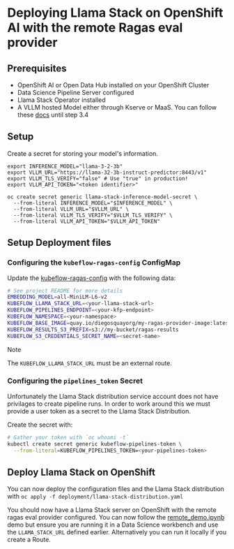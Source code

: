 # Deploying Llama Stack on OpenShift AI with the remote Ragas eval provider

## Prerequisites
* OpenShift AI or Open Data Hub installed on your OpenShift Cluster
* Data Science Pipeline Server configured
* Llama Stack Operator installed
* A VLLM hosted Model either through Kserve or MaaS. You can follow these [docs](https://docs.redhat.com/en/documentation/red_hat_openshift_ai_cloud_service/1/html/working_with_rag/deploying-a-rag-stack-in-a-data-science-project_rag#Deploying-a-llama-model-with-kserve_rag) until step 3.4 

## Setup
Create a secret for storing your model's information.
```
export INFERENCE_MODEL="llama-3-2-3b"
export VLLM_URL="https://llama-32-3b-instruct-predictor:8443/v1"
export VLLM_TLS_VERIFY="false" # Use "true" in production!
export VLLM_API_TOKEN="<token identifier>"

oc create secret generic llama-stack-inference-model-secret \
  --from-literal INFERENCE_MODEL="$INFERENCE_MODEL" \
  --from-literal VLLM_URL="$VLLM_URL" \
  --from-literal VLLM_TLS_VERIFY="$VLLM_TLS_VERIFY" \
  --from-literal VLLM_API_TOKEN="$VLLM_API_TOKEN"
```

## Setup Deployment files
### Configuring the `kubeflow-ragas-config` ConfigMap
Update the [kubeflow-ragas-config](deployment/llama-stack-distribution.yaml) with the following data:
``` bash 
# See project README for more details
EMBEDDING_MODEL=all-MiniLM-L6-v2
KUBEFLOW_LLAMA_STACK_URL=<your-llama-stack-url>
KUBEFLOW_PIPELINES_ENDPOINT=<your-kfp-endpoint>
KUBEFLOW_NAMESPACE=<your-namespace>
KUBEFLOW_BASE_IMAGE=quay.io/diegosquayorg/my-ragas-provider-image:latest
KUBEFLOW_RESULTS_S3_PREFIX=s3://my-bucket/ragas-results
KUBEFLOW_S3_CREDENTIALS_SECRET_NAME=<secret-name>
```

> [!NOTE]  
> The `KUBEFLOW_LLAMA_STACK_URL` must be an external route. 

### Configuring the `pipelines_token` Secret
Unfortunately the Llama Stack distribution service account does not have privilages to create pipeline runs. In order to work around this we must provide a user token as a secret to the Llama Stack Distribution. 

Create the secret with:
``` bash
# Gather your token with `oc whoami -t`
kubectl create secret generic kubeflow-pipelines-token \
  --from-literal=KUBEFLOW_PIPELINES_TOKEN=<your-pipelines-token>
```

## Deploy Llama Stack on OpenShift
You can now deploy the configuration files and the Llama Stack distribution with `oc apply -f deployment/llama-stack-distribution.yaml`

You should now have a Llama Stack server on OpenShift with the remote ragas eval provider configured.
You can now follow the [remote_demo.ipynb](../../demos/remote_demo.ipynb) demo but ensure you are running it in a Data Science workbench and use the `LLAMA_STACK_URL` defined earlier. Alternatively you can run it locally if you create a Route.
